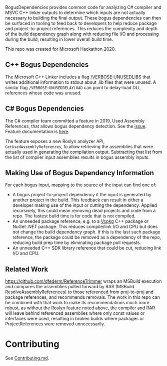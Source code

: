 BogusDependencies provides common code for analyzing C# compiler and MSVC C++ linker outputs to determine which inputs are not actually necessary to building the final output. These bogus dependencies can then be surfaced in tooling to feed back to developers to help reduce package and project-to-project references. This reduces the complexity and depth of the build dependency graph along with reducing file I/O and processing during the build, resulting in lower overall build time.

This repo was created for Microsoft Hackathon 2020.

## C++ Bogus Dependencies
The Microsoft C++ Linker includes a flag [/VERBOSE:UNUSEDLIBS](https://learn.microsoft.com/en-us/cpp/build/reference/verbose-print-progress-messages?redirectedfrom=MSDN&view=msvc-170&viewFallbackFrom=vs-2019) that writes additional information to stdout about .lib files that were unused. A similar flag `/VERBOSE:UNUSEDDELAYLOAD` can point to delay-load DLL references whose code was unused.

## C# Bogus Dependencies
The C# compiler team committed a feature in 2019, Used Assembly References, that allows bogus dependency detection. See the [issue](https://github.com/dotnet/roslyn/issues/37768). Feature documentation is [here](https://github.com/dotnet/roslyn/blob/main/docs/features/UsedAssemblyReferences.md).

The feature exposes a new Roslyn analyzer API, `GetUsedAssemblyReferences`, to allow retrieving the assemblies that were actually used in generating the compilation output. Subtracting that list from the list of compiler input assemblies results in bogus assembly inputs.

## Making Use of Bogus Dependency Information
For each bogus input, mapping to the source of the input can find one of:

* A bogus project-to-project dependency if the input is generated by another project in the build. This feedback can result in either a developer making use of the input or cutting the dependency. Applied recursively, this could mean removing dead projects and code from a repo. The fastest build time is for code that is not compiled.
* An unneeded package reference, e.g. to a [Vcpkg](https://github.com/microsoft/vcpkg) C++ package or NuGet .NET package. This reduces compile/link I/O and CPU but does not change the build dependency graph. If this is the last such package reference, the package could be removed as a dependency of the repo, reducing build prep time by eliminating package pull requests.
* An unneeded C++ SDK library reference that could be cut, reducing link I/O and CPU.

## Related Work
https://github.com/dfederm/ReferenceTrimmer wraps an MSBuild execution and compares the assemblies pulled forward by RAR (MSBuild ResolveAssemblyReferences) to those referenced from proj-to-proj and package references, and recommends removals. The work in this repo can be combined with that work to make its recommendations much more robust, as without the Roslyn feature noted above, the compiler and RAR will leave behind referenced assemblies where only const values or interfaces were used, resulting in broken builds where packages or ProjectReferences were removed unnecessarily.

# Contributing
See [Contributing.md](./Contributing.md).
